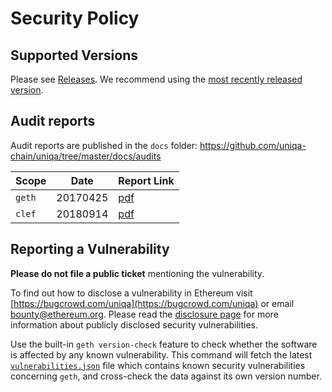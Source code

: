 # Security Policy

## Supported Versions

Please see [Releases](https://github.com/uniqa-chain/uniqa/releases). We recommend using the [most recently released version](https://github.com/uniqa-chain/uniqa/releases/latest).

## Audit reports

Audit reports are published in the `docs` folder: https://github.com/uniqa-chain/uniqa/tree/master/docs/audits 

| Scope | Date | Report Link |
| ------- | ------- | ----------- |
| `geth` | 20170425 | [pdf](https://github.com/ethereum/go-ethereum/blob/master/docs/audits/2017-04-25_Geth-audit_Truesec.pdf) |
| `clef` | 20180914 | [pdf](https://github.com/ethereum/go-ethereum/blob/master/docs/audits/2018-09-14_Clef-audit_NCC.pdf) |

## Reporting a Vulnerability

**Please do not file a public ticket** mentioning the vulnerability.

To find out how to disclose a vulnerability in Ethereum visit [https://bugcrowd.com/uniqa](https://bugcrowd.com/uniqa) or email bounty@ethereum.org. Please read the [disclosure page](https://github.com/uniqa-chain/uniqa/security/advisories) for more information about publicly disclosed security vulnerabilities.

Use the built-in `geth version-check` feature to check whether the software is affected by any known vulnerability. This command will fetch the latest [`vulnerabilities.json`](https://geth.ethereum.org/docs/vulnerabilities/vulnerabilities.json) file which contains known security vulnerabilities concerning `geth`, and cross-check the data against its own version number.
